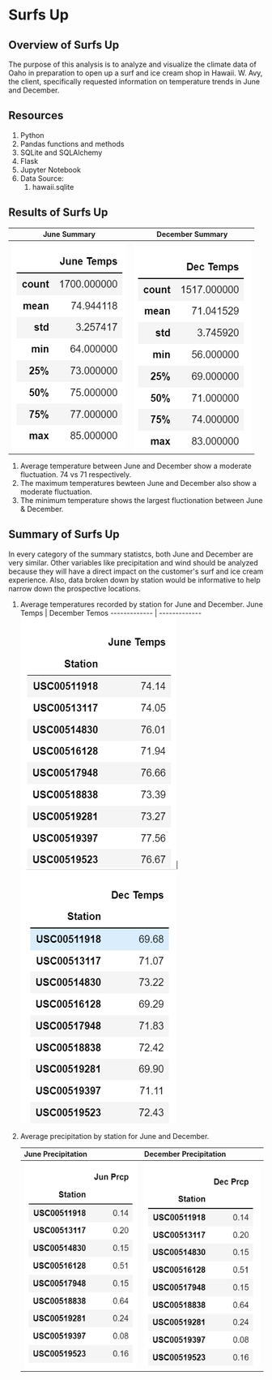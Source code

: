 # Surfs Up

## Overview of Surfs Up
The purpose of this analysis is to analyze and visualize the climate data of Oaho in preparation to open up a surf and ice cream shop in Hawaii. W. Avy, the client, specifically requested information on temperature trends in June and December.

## Resources 
 1. Python
 2. Pandas functions and methods
 3. SQLite and SQLAlchemy
 4. Flask
 5. Jupyter Notebook
 6. Data Source:
    1. hawaii.sqlite

## Results of Surfs Up
  June Summary   | December Summary
------------- | -------------
![june-image](/resources/jun-sumamry.png)| ![dec-image](/resources/dec-summary.png)

1. Average temperature between June and December show a moderate fluctuation. 74 vs 71 respectively.
2. The  maximum temperatures bewteen June and December also show a moderate fluctuation.
3. The minimum temperature shows the largest fluctionation between June & December.  

## Summary of Surfs Up
In every category of the summary statistcs, both June and December are very similar.  Other variables like precipitation and wind should be analyzed because they will have a direct impact on the customer's surf and ice cream experience.  Also, data broken down by station would be informative to help narrow down the prospective locations.


1. Average temperatures recorded by station for June and December.
    June Temps  | December Temos
    ------------- | -------------
    ![june-image](/resources/jun-avg-temps-by-station.png)| ![dec-image](/resources/dec-avg-temps-by-station.png)
2. Average precipitation by station for June and December.
    
    June Precipitation | December Precipitation
    ------------- | -------------
    ![june-image](/resources/jun-avg-prcp.png)| ![dec-image](/resources/dec-avg-prcp.png)
